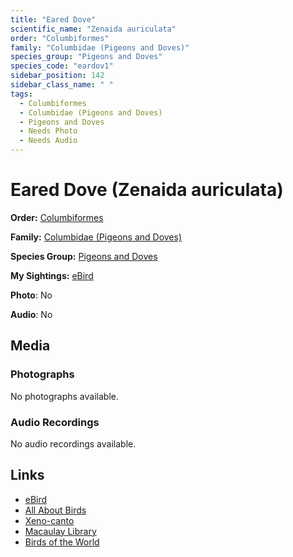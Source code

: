 ```yaml
---
title: "Eared Dove"
scientific_name: "Zenaida auriculata"
order: "Columbiformes"
family: "Columbidae (Pigeons and Doves)"
species_group: "Pigeons and Doves"
species_code: "eardov1"
sidebar_position: 142
sidebar_class_name: " "
tags: 
  - Columbiformes
  - Columbidae (Pigeons and Doves)
  - Pigeons and Doves
  - Needs Photo
  - Needs Audio
---
```


# Eared Dove (Zenaida auriculata)

**Order:** [Columbiformes](/tags/columbiformes)

**Family:** [Columbidae (Pigeons and Doves)](/tags/columbidae-pigeons-and-doves)

**Species Group:** [Pigeons and Doves](/tags/pigeons-and-doves)

**My Sightings:** [eBird](https://ebird.org/lifelist?r=world&time=life&spp=eardov1)

**Photo**: No 

**Audio**: No

## Media
### Photographs
No photographs available.

### Audio Recordings
No audio recordings available.

## Links
* [eBird](https://ebird.org/species/eardov1) 
* [All About Birds](https://www.allaboutbirds.org/guide/eardov1) 
* [Xeno-canto](https://www.xeno-canto.org/species/zenaida-auriculata) 
* [Macaulay Library](https://search.macaulaylibrary.org/catalog?taxonCode=eardov1&sort=rating_rank_desc)
* [Birds of the World](https://birdsoftheworld.org/bow/species/eardov1)
